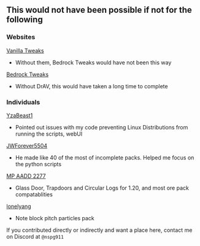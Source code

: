 ## This would not have been possible if not for the following

### Websites

[Vanilla Tweaks](https://vanillatweaks.net)
- Without them, Bedrock Tweaks would have not been this way

[Bedrock Tweaks](https://bedrocktweaks.net)
- Without DrAV, this would have taken a long time to complete

### Individuals

[YzaBeast1](https://github.com/yzabeast1)
- Pointed out issues with my code preventing Linux Distributions from running the scripts, webUI

[JWForever5504](https://github.com/JWForever5504)
- He made like 40 of the most of incomplete packs. Helped me focus on the python scripts

[MP AADD 2277](https://discord.com/users/765852622946435075)
- Glass Door, Trapdoors and Circular Logs for 1.20, and most ore pack compatablities

[lonelyang](https://github.com/lonelyang)
- Note block pitch particles pack

If you contributed directly or indirectly and want a place here, contact me on Discord at `@nspg911`